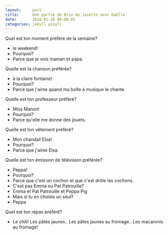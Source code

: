 ```yaml
---
layout:     post
title:      Une partie de Brin de Jasette avec Gaëlle
date:       2018-01-26 00:00:01
categories: jekyll pixyll
---
```


Quel est ton moment préféré de la semaine?  
- le weekend!   
- Pourquoi?   
- Parce que je vois maman et papa.   
  

Quelle est ta chanson préférée?   
- à la claire fontaine!    
- Pourquoi?   
- Parce que j'aime quand ma boîte à musique le chante.   
  

Quelle est ton professeur préféré?   
- Miss Manon!    
- Pourquoi?    
- Parce qu'elle me donne des jouets.    

Quelle est ton vêtement préféré?   
 - Mon chandail Elsa!   
 - Pourquoi?   
 - Parce que j'aime Elsa.   
 
Quelle est ton émission de télévision préférée?   
- Peppa!    
- Pourquoi?   
- Parce que c'est un cochon et que c'est drôle les cochons.   
- C'est pas Emma ou Pat Patrouille?   
- Emma et Pat Patrouille et Peppa Pig   
- Mais si tu en choisis un seul?   
- Peppa   

Quel est ton repas préféré?   
 - Le chili! Les pâtes jaunes.. Les pâtes jaunes au fromage..  Les macaronis au fromage!     
 
